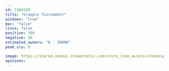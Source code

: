 ```yaml
---
id: 1384320
title: "Grapple Tournament"
windows: "true"
mac: "false"
linux: false
positive: 308
negative: 30
estimated_owners: "0 - 20000"
peak_ccu: 0

image: https://shared.akamai.steamstatic.com/store_item_assets/steam/apps/1384320/header.jpg?t=1724761783
opinions:
---
```


